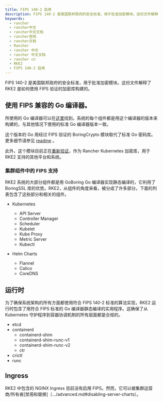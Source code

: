 ```yaml
---
title: FIPS 140-2 启用
description: FIPS 140-2 是美国联邦政府的安全标准，用于批准加密模块。这份文件解释了 RKE2 是如何使用 FIPS 验证的加密库构建的。
keywords:
  - rancher
  - rancher中文
  - rancher中文文档
  - rancher官网
  - rancher文档
  - Rancher
  - rancher 中文
  - rancher 中文文档
  - rancher cn
  - RKE2
  - FIPS 140-2 启用
---
```



FIPS 140-2 是美国联邦政府的安全标准，用于批准加密模块。这份文件解释了 RKE2 是如何使用 FIPS 验证的加密库构建的。

## 使用 FIPS 兼容的 Go 编译器。

所使用的 Go 编译器可以在[这里](https://hub.docker.com/u/goboring)找到。系统的每个组件都是用这个编译器的版本来构建的，与其他情况下使用的标准 Go 编译器版本一致。

这个版本的 Go 用经过 FIPS 验证的 BoringCrypto 模块取代了标准 Go 密码库。更多细节请参见 [readme](https://github.com/golang/go/blob/dev.boringcrypto/README.boringcrypto.md) 。

此外，这个模块目前正在[重新验证](/docs/rke2/assets/fips_engagement.pdf)，作为 Rancher Kubernetes 加密库，用于 RKE2 支持的其他平台和系统。

### 集群组件中的 FIPS 支持

RKE2 系统的大部分组件都是用 GoBoring Go 编译器实现静态编译的，它利用了 BoringSSL 库的优势。RKE2，从组件的角度来看，被分成了许多部分。下面的列表包含了这些部分和相关的组件。

- Kubernetes

  - API Server
  - Controller Manager
  - Scheduler
  - Kubelet
  - Kube Proxy
  - Metric Server
  - Kubectl

- Helm Charts
  - Flannel
  - Calico
  - CoreDNS

## 运行时

为了确保系统架构的所有方面都使用符合 FIPS 140-2 标准的算法实现，RKE2 运行时包含了用符合 FIPS 标准的 Go 编译器静态编译的实用程序。这确保了从 Kubernetes 守护程序到容器协调机制的所有层面都是合规的。

- etcd
- containerd
  - containerd-shim
  - containerd-shim-runc-v1
  - containerd-shim-runc-v2
  - ctr
- crictl
- runc

## Ingress

RKE2 中包含的 NGINX Ingress 目前没有启用 FIPS。然而，它可以被集群运营商/所有者[禁用和替换]（.../advanced.md#disabling-server-charts）。
